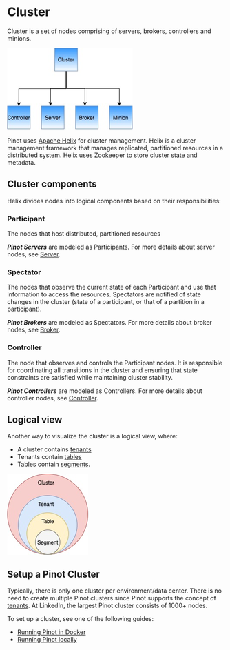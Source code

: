 # Cluster

Cluster is a set of nodes comprising of servers, brokers, controllers and minions.

![Pinot cluster components](../../.gitbook/assets/components.jpg)

Pinot uses [Apache Helix](http://helix.apache.org) for cluster management. 
Helix is a cluster management framework that manages replicated, partitioned resources in a distributed system. 
Helix uses Zookeeper to store cluster state and metadata.

## Cluster components

Helix divides nodes into logical components based on their responsibilities:

### Participant

The nodes that host distributed, partitioned resources

_**Pinot Servers**_ are modeled as Participants. For more details about server nodes, see [Server](server.md).

### Spectator

The nodes that observe the current state of each Participant and use that information to access the resources. 
Spectators are notified of state changes in the cluster (state of a participant, or that of a partition in a participant).

_**Pinot Brokers**_ are modeled as Spectators. For more details about broker nodes, see [Broker](broker.md).

### Controller

The node that observes and controls the Participant nodes. 
It is responsible for coordinating all transitions in the cluster and ensuring that state constraints are satisfied while maintaining cluster stability.

_**Pinot Controllers**_ are modeled as Controllers. For more details about controller nodes, see [Controller](controller.md).

## Logical view

Another way to visualize the cluster is a logical view, where: 

* A cluster contains [tenants](tenant.md)
* Tenants contain [tables](table.md)
* Tables contain [segments](segment.md).

![](../../.gitbook/assets/clusterlogical.jpg)

## Setup a Pinot Cluster

Typically, there is only one cluster per environment/data center. There is no need to create multiple Pinot clusters since Pinot supports the concept of [tenants](tenant.md). At LinkedIn, the largest Pinot cluster consists of 1000+ nodes.

To set up a cluster, see one of the following guides:

* [Running Pinot in Docker](../getting-started/running-pinot-in-docker.md)
* [Running Pinot locally](../getting-started/running-pinot-locally.md)

